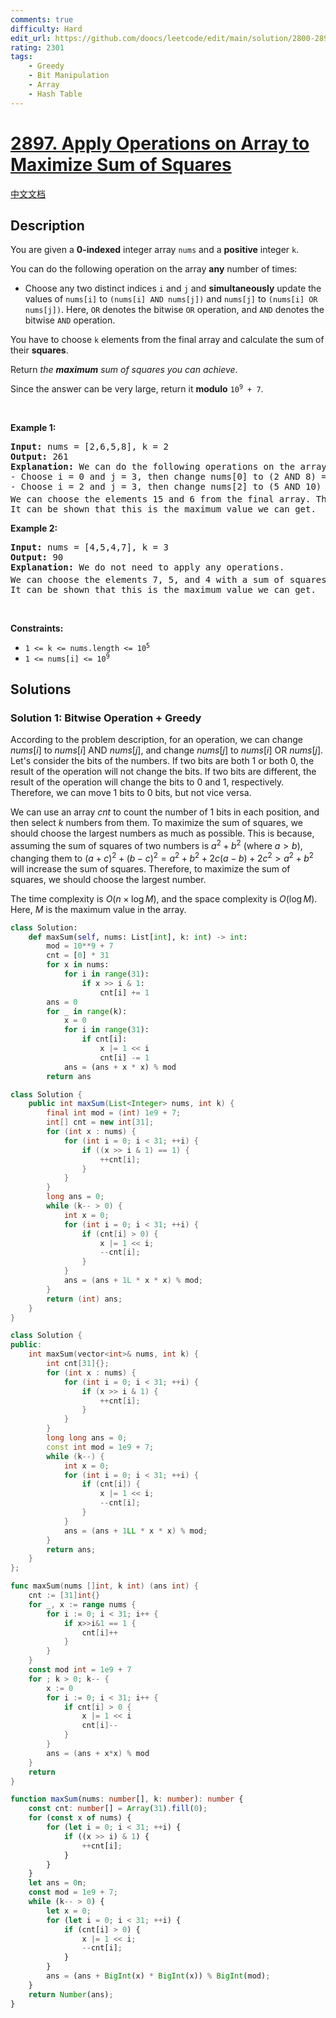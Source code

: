 ```yaml
---
comments: true
difficulty: Hard
edit_url: https://github.com/doocs/leetcode/edit/main/solution/2800-2899/2897.Apply%20Operations%20on%20Array%20to%20Maximize%20Sum%20of%20Squares/README_EN.md
rating: 2301
tags:
    - Greedy
    - Bit Manipulation
    - Array
    - Hash Table
---
```


# [2897. Apply Operations on Array to Maximize Sum of Squares](https://leetcode.com/problems/apply-operations-on-array-to-maximize-sum-of-squares)

[中文文档](/solution/2800-2899/2897.Apply%20Operations%20on%20Array%20to%20Maximize%20Sum%20of%20Squares/README.md)

## Description

<p>You are given a <strong>0-indexed</strong> integer array <code>nums</code> and a <strong>positive</strong> integer <code>k</code>.</p>

<p>You can do the following operation on the array <strong>any</strong> number of times:</p>

<ul>
	<li>Choose any two distinct indices <code>i</code> and <code>j</code> and <strong>simultaneously</strong> update the values of <code>nums[i]</code> to <code>(nums[i] AND nums[j])</code> and <code>nums[j]</code> to <code>(nums[i] OR nums[j])</code>. Here, <code>OR</code> denotes the bitwise <code>OR</code> operation, and <code>AND</code> denotes the bitwise <code>AND</code> operation.</li>
</ul>

<p>You have to choose <code>k</code> elements from the final array and calculate the sum of their <strong>squares</strong>.</p>

<p>Return <em>the <strong>maximum</strong> sum of squares you can achieve</em>.</p>

<p>Since the answer can be very large, return it <strong>modulo</strong> <code>10<sup>9</sup> + 7</code>.</p>

<p>&nbsp;</p>
<p><strong class="example">Example 1:</strong></p>

<pre>
<strong>Input:</strong> nums = [2,6,5,8], k = 2
<strong>Output:</strong> 261
<strong>Explanation:</strong> We can do the following operations on the array:
- Choose i = 0 and j = 3, then change nums[0] to (2 AND 8) = 0 and nums[3] to (2 OR 8) = 10. The resulting array is nums = [0,6,5,10].
- Choose i = 2 and j = 3, then change nums[2] to (5 AND 10) = 0 and nums[3] to (5 OR 10) = 15. The resulting array is nums = [0,6,0,15].
We can choose the elements 15 and 6 from the final array. The sum of squares is 15<sup>2</sup> + 6<sup>2</sup> = 261.
It can be shown that this is the maximum value we can get.
</pre>

<p><strong class="example">Example 2:</strong></p>

<pre>
<strong>Input:</strong> nums = [4,5,4,7], k = 3
<strong>Output:</strong> 90
<strong>Explanation:</strong> We do not need to apply any operations.
We can choose the elements 7, 5, and 4 with a sum of squares: 7<sup>2</sup> + 5<sup>2</sup> + 4<sup>2</sup> = 90.
It can be shown that this is the maximum value we can get.
</pre>

<p>&nbsp;</p>
<p><strong>Constraints:</strong></p>

<ul>
	<li><code>1 &lt;= k &lt;= nums.length &lt;= 10<sup>5</sup></code></li>
	<li><code>1 &lt;= nums[i] &lt;= 10<sup>9</sup></code></li>
</ul>

## Solutions

### Solution 1: Bitwise Operation + Greedy

According to the problem description, for an operation, we can change $nums[i]$ to $nums[i] \text{ AND } nums[j]$, and change $nums[j]$ to $nums[i] \text{ OR } nums[j]$. Let's consider the bits of the numbers. If two bits are both $1$ or both $0$, the result of the operation will not change the bits. If two bits are different, the result of the operation will change the bits to $0$ and $1$, respectively. Therefore, we can move $1$ bits to $0$ bits, but not vice versa.

We can use an array $cnt$ to count the number of $1$ bits in each position, and then select $k$ numbers from them. To maximize the sum of squares, we should choose the largest numbers as much as possible. This is because, assuming the sum of squares of two numbers is $a^2 + b^2$ (where $a \gt b$), changing them to $(a + c)^2 + (b - c)^2 = a^2 + b^2 + 2c(a - b) + 2c^2 \gt a^2 + b^2$ will increase the sum of squares. Therefore, to maximize the sum of squares, we should choose the largest number.

The time complexity is $O(n \times \log M)$, and the space complexity is $O(\log M)$. Here, $M$ is the maximum value in the array.

<!-- tabs:start -->

```python
class Solution:
    def maxSum(self, nums: List[int], k: int) -> int:
        mod = 10**9 + 7
        cnt = [0] * 31
        for x in nums:
            for i in range(31):
                if x >> i & 1:
                    cnt[i] += 1
        ans = 0
        for _ in range(k):
            x = 0
            for i in range(31):
                if cnt[i]:
                    x |= 1 << i
                    cnt[i] -= 1
            ans = (ans + x * x) % mod
        return ans
```

```java
class Solution {
    public int maxSum(List<Integer> nums, int k) {
        final int mod = (int) 1e9 + 7;
        int[] cnt = new int[31];
        for (int x : nums) {
            for (int i = 0; i < 31; ++i) {
                if ((x >> i & 1) == 1) {
                    ++cnt[i];
                }
            }
        }
        long ans = 0;
        while (k-- > 0) {
            int x = 0;
            for (int i = 0; i < 31; ++i) {
                if (cnt[i] > 0) {
                    x |= 1 << i;
                    --cnt[i];
                }
            }
            ans = (ans + 1L * x * x) % mod;
        }
        return (int) ans;
    }
}
```

```cpp
class Solution {
public:
    int maxSum(vector<int>& nums, int k) {
        int cnt[31]{};
        for (int x : nums) {
            for (int i = 0; i < 31; ++i) {
                if (x >> i & 1) {
                    ++cnt[i];
                }
            }
        }
        long long ans = 0;
        const int mod = 1e9 + 7;
        while (k--) {
            int x = 0;
            for (int i = 0; i < 31; ++i) {
                if (cnt[i]) {
                    x |= 1 << i;
                    --cnt[i];
                }
            }
            ans = (ans + 1LL * x * x) % mod;
        }
        return ans;
    }
};
```

```go
func maxSum(nums []int, k int) (ans int) {
	cnt := [31]int{}
	for _, x := range nums {
		for i := 0; i < 31; i++ {
			if x>>i&1 == 1 {
				cnt[i]++
			}
		}
	}
	const mod int = 1e9 + 7
	for ; k > 0; k-- {
		x := 0
		for i := 0; i < 31; i++ {
			if cnt[i] > 0 {
				x |= 1 << i
				cnt[i]--
			}
		}
		ans = (ans + x*x) % mod
	}
	return
}
```

```ts
function maxSum(nums: number[], k: number): number {
    const cnt: number[] = Array(31).fill(0);
    for (const x of nums) {
        for (let i = 0; i < 31; ++i) {
            if ((x >> i) & 1) {
                ++cnt[i];
            }
        }
    }
    let ans = 0n;
    const mod = 1e9 + 7;
    while (k-- > 0) {
        let x = 0;
        for (let i = 0; i < 31; ++i) {
            if (cnt[i] > 0) {
                x |= 1 << i;
                --cnt[i];
            }
        }
        ans = (ans + BigInt(x) * BigInt(x)) % BigInt(mod);
    }
    return Number(ans);
}
```

<!-- tabs:end -->

<!-- end -->

